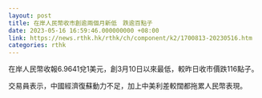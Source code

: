 ```yaml
---
layout: post
title: 在岸人民幣收市創逾兩個月新低　跌逾百點子
date: 2023-05-16 16:59:46.000000000 +08:00
link: https://news.rthk.hk/rthk/ch/component/k2/1700813-20230516.htm
categories: rthk
---
```


在岸人民幣收報6.9641兌1美元，創3月10日以來最低，較昨日收市價跌116點子。

交易員表示，中國經濟復蘇動力不足，加上中美利差較闊都拖累人民幣表現。

